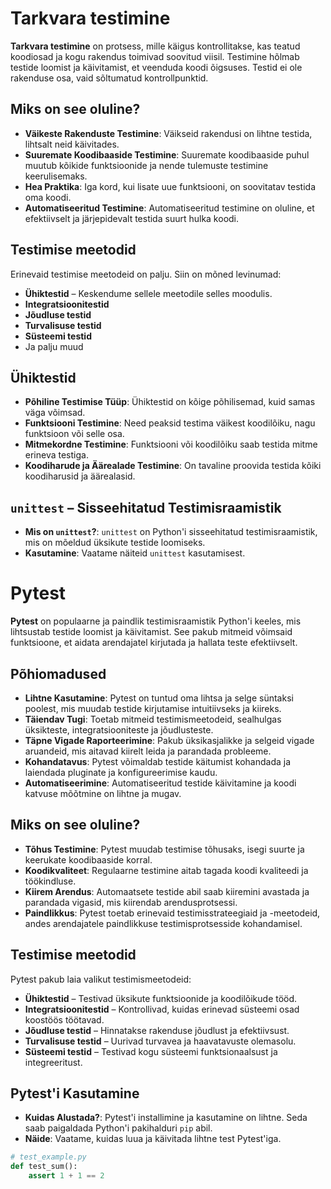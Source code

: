 # Tarkvara testimine

**Tarkvara testimine** on protsess, mille käigus kontrollitakse, kas teatud koodiosad ja kogu rakendus toimivad soovitud viisil. Testimine hõlmab testide loomist ja käivitamist, et veenduda koodi õigsuses. Testid ei ole rakenduse osa, vaid sõltumatud kontrollpunktid.

## Miks on see oluline?

- **Väikeste Rakenduste Testimine**: Väikseid rakendusi on lihtne testida, lihtsalt neid käivitades.
- **Suuremate Koodibaaside Testimine**: Suuremate koodibaaside puhul muutub kõikide funktsioonide ja nende tulemuste testimine keerulisemaks.
- **Hea Praktika**: Iga kord, kui lisate uue funktsiooni, on soovitatav testida oma koodi.
- **Automatiseeritud Testimine**: Automatiseeritud testimine on oluline, et efektiivselt ja järjepidevalt testida suurt hulka koodi.

## Testimise meetodid

Erinevaid testimise meetodeid on palju. Siin on mõned levinumad:
- **Ühiktestid** – Keskendume sellele meetodile selles moodulis.
- **Integratsioonitestid**
- **Jõudluse testid**
- **Turvalisuse testid**
- **Süsteemi testid**
- Ja palju muud

## Ühiktestid

- **Põhiline Testimise Tüüp**: Ühiktestid on kõige põhilisemad, kuid samas väga võimsad.
- **Funktsiooni Testimine**: Need peaksid testima väikest koodilõiku, nagu funktsioon või selle osa.
- **Mitmekordne Testimine**: Funktsiooni või koodilõiku saab testida mitme erineva testiga.
- **Koodiharude ja Äärealade Testimine**: On tavaline proovida testida kõiki koodiharusid ja äärealasid.

## `unittest` – Sisseehitatud Testimisraamistik

- **Mis on `unittest`?**: `unittest` on Python'i sisseehitatud testimisraamistik, mis on mõeldud üksikute testide loomiseks.
- **Kasutamine**: Vaatame näiteid `unittest` kasutamisest.


# Pytest

**Pytest** on populaarne ja paindlik testimisraamistik Python'i keeles, mis lihtsustab testide loomist ja käivitamist. See pakub mitmeid võimsaid funktsioone, et aidata arendajatel kirjutada ja hallata teste efektiivselt.

## Põhiomadused

- **Lihtne Kasutamine**: Pytest on tuntud oma lihtsa ja selge süntaksi poolest, mis muudab testide kirjutamise intuitiivseks ja kiireks.
- **Täiendav Tugi**: Toetab mitmeid testimismeetodeid, sealhulgas üksikteste, integratsiooniteste ja jõudlusteste.
- **Täpne Vigade Raporteerimine**: Pakub üksikasjalikke ja selgeid vigade aruandeid, mis aitavad kiirelt leida ja parandada probleeme.
- **Kohandatavus**: Pytest võimaldab testide käitumist kohandada ja laiendada pluginate ja konfigureerimise kaudu.
- **Automatiseerimine**: Automatiseeritud testide käivitamine ja koodi katvuse mõõtmine on lihtne ja mugav.

## Miks on see oluline?

- **Tõhus Testimine**: Pytest muudab testimise tõhusaks, isegi suurte ja keerukate koodibaaside korral.
- **Koodikvaliteet**: Regulaarne testimine aitab tagada koodi kvaliteedi ja töökindluse.
- **Kiirem Arendus**: Automaatsete testide abil saab kiiremini avastada ja parandada vigasid, mis kiirendab arendusprotsessi.
- **Paindlikkus**: Pytest toetab erinevaid testimisstrateegiaid ja -meetodeid, andes arendajatele paindlikkuse testimisprotsesside kohandamisel.

## Testimise meetodid

Pytest pakub laia valikut testimismeetodeid:
- **Ühiktestid** – Testivad üksikute funktsioonide ja koodilõikude tööd.
- **Integratsioonitestid** – Kontrollivad, kuidas erinevad süsteemi osad koostöös töötavad.
- **Jõudluse testid** – Hinnatakse rakenduse jõudlust ja efektiivsust.
- **Turvalisuse testid** – Uurivad turvavea ja haavatavuste olemasolu.
- **Süsteemi testid** – Testivad kogu süsteemi funktsionaalsust ja integreeritust.

## Pytest'i Kasutamine

- **Kuidas Alustada?**: Pytest'i installimine ja kasutamine on lihtne. Seda saab paigaldada Python'i pakihalduri `pip` abil.
- **Näide**: Vaatame, kuidas luua ja käivitada lihtne test Pytest'iga.

```python
# test_example.py
def test_sum():
    assert 1 + 1 == 2
```
